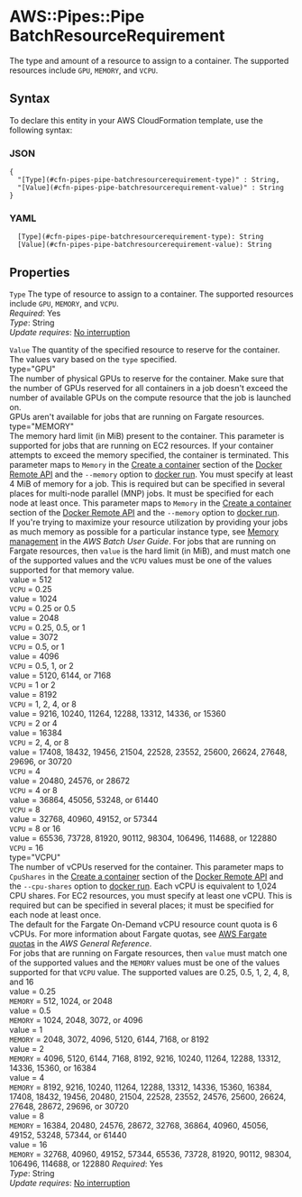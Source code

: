 # AWS::Pipes::Pipe BatchResourceRequirement<a name="aws-properties-pipes-pipe-batchresourcerequirement"></a>

The type and amount of a resource to assign to a container\. The supported resources include `GPU`, `MEMORY`, and `VCPU`\.

## Syntax<a name="aws-properties-pipes-pipe-batchresourcerequirement-syntax"></a>

To declare this entity in your AWS CloudFormation template, use the following syntax:

### JSON<a name="aws-properties-pipes-pipe-batchresourcerequirement-syntax.json"></a>

```
{
  "[Type](#cfn-pipes-pipe-batchresourcerequirement-type)" : String,
  "[Value](#cfn-pipes-pipe-batchresourcerequirement-value)" : String
}
```

### YAML<a name="aws-properties-pipes-pipe-batchresourcerequirement-syntax.yaml"></a>

```
  [Type](#cfn-pipes-pipe-batchresourcerequirement-type): String
  [Value](#cfn-pipes-pipe-batchresourcerequirement-value): String
```

## Properties<a name="aws-properties-pipes-pipe-batchresourcerequirement-properties"></a>

`Type` <a name="cfn-pipes-pipe-batchresourcerequirement-type"></a>
The type of resource to assign to a container\. The supported resources include `GPU`, `MEMORY`, and `VCPU`\.  
_Required_: Yes  
_Type_: String  
_Update requires_: [No interruption](https://docs.aws.amazon.com/AWSCloudFormation/latest/UserGuide/using-cfn-updating-stacks-update-behaviors.html#update-no-interrupt)

`Value` <a name="cfn-pipes-pipe-batchresourcerequirement-value"></a>
The quantity of the specified resource to reserve for the container\. The values vary based on the `type` specified\.  
type="GPU"  
The number of physical GPUs to reserve for the container\. Make sure that the number of GPUs reserved for all containers in a job doesn't exceed the number of available GPUs on the compute resource that the job is launched on\.  
GPUs aren't available for jobs that are running on Fargate resources\.  
type="MEMORY"  
The memory hard limit \(in MiB\) present to the container\. This parameter is supported for jobs that are running on EC2 resources\. If your container attempts to exceed the memory specified, the container is terminated\. This parameter maps to `Memory` in the [ Create a container](https://docs.docker.com/engine/api/v1.23/#create-a-container) section of the [Docker Remote API](https://docs.docker.com/engine/api/v1.23/) and the `--memory` option to [docker run](https://docs.docker.com/engine/reference/run/)\. You must specify at least 4 MiB of memory for a job\. This is required but can be specified in several places for multi\-node parallel \(MNP\) jobs\. It must be specified for each node at least once\. This parameter maps to `Memory` in the [ Create a container](https://docs.docker.com/engine/api/v1.23/#create-a-container) section of the [Docker Remote API](https://docs.docker.com/engine/api/v1.23/) and the `--memory` option to [docker run](https://docs.docker.com/engine/reference/run/)\.  
If you're trying to maximize your resource utilization by providing your jobs as much memory as possible for a particular instance type, see [Memory management](https://docs.aws.amazon.com/batch/latest/userguide/memory-management.html) in the _AWS Batch User Guide_\.
For jobs that are running on Fargate resources, then `value` is the hard limit \(in MiB\), and must match one of the supported values and the `VCPU` values must be one of the values supported for that memory value\.  
value = 512  
`VCPU` = 0\.25  
value = 1024  
`VCPU` = 0\.25 or 0\.5  
value = 2048  
`VCPU` = 0\.25, 0\.5, or 1  
value = 3072  
`VCPU` = 0\.5, or 1  
value = 4096  
`VCPU` = 0\.5, 1, or 2  
value = 5120, 6144, or 7168  
`VCPU` = 1 or 2  
value = 8192  
`VCPU` = 1, 2, 4, or 8  
value = 9216, 10240, 11264, 12288, 13312, 14336, or 15360  
`VCPU` = 2 or 4  
value = 16384  
`VCPU` = 2, 4, or 8  
value = 17408, 18432, 19456, 21504, 22528, 23552, 25600, 26624, 27648, 29696, or 30720  
`VCPU` = 4  
value = 20480, 24576, or 28672  
`VCPU` = 4 or 8  
value = 36864, 45056, 53248, or 61440  
`VCPU` = 8  
value = 32768, 40960, 49152, or 57344  
`VCPU` = 8 or 16  
value = 65536, 73728, 81920, 90112, 98304, 106496, 114688, or 122880  
`VCPU` = 16  
type="VCPU"  
The number of vCPUs reserved for the container\. This parameter maps to `CpuShares` in the [ Create a container](https://docs.docker.com/engine/api/v1.23/#create-a-container) section of the [Docker Remote API](https://docs.docker.com/engine/api/v1.23/) and the `--cpu-shares` option to [docker run](https://docs.docker.com/engine/reference/run/)\. Each vCPU is equivalent to 1,024 CPU shares\. For EC2 resources, you must specify at least one vCPU\. This is required but can be specified in several places; it must be specified for each node at least once\.  
The default for the Fargate On\-Demand vCPU resource count quota is 6 vCPUs\. For more information about Fargate quotas, see [AWS Fargate quotas](https://docs.aws.amazon.com/general/latest/gr/ecs-service.html#service-quotas-fargate) in the _AWS General Reference_\.  
For jobs that are running on Fargate resources, then `value` must match one of the supported values and the `MEMORY` values must be one of the values supported for that `VCPU` value\. The supported values are 0\.25, 0\.5, 1, 2, 4, 8, and 16  
value = 0\.25  
`MEMORY` = 512, 1024, or 2048  
value = 0\.5  
`MEMORY` = 1024, 2048, 3072, or 4096  
value = 1  
`MEMORY` = 2048, 3072, 4096, 5120, 6144, 7168, or 8192  
value = 2  
`MEMORY` = 4096, 5120, 6144, 7168, 8192, 9216, 10240, 11264, 12288, 13312, 14336, 15360, or 16384  
value = 4  
`MEMORY` = 8192, 9216, 10240, 11264, 12288, 13312, 14336, 15360, 16384, 17408, 18432, 19456, 20480, 21504, 22528, 23552, 24576, 25600, 26624, 27648, 28672, 29696, or 30720  
value = 8  
`MEMORY` = 16384, 20480, 24576, 28672, 32768, 36864, 40960, 45056, 49152, 53248, 57344, or 61440  
value = 16  
`MEMORY` = 32768, 40960, 49152, 57344, 65536, 73728, 81920, 90112, 98304, 106496, 114688, or 122880
_Required_: Yes  
_Type_: String  
_Update requires_: [No interruption](https://docs.aws.amazon.com/AWSCloudFormation/latest/UserGuide/using-cfn-updating-stacks-update-behaviors.html#update-no-interrupt)
